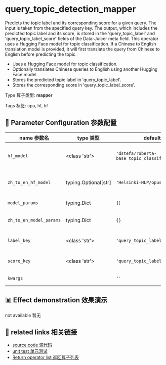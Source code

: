 # query_topic_detection_mapper

Predicts the topic label and its corresponding score for a given query. The input is
taken from the specified query key. The output, which includes the predicted topic label
and its score, is stored in the 'query_topic_label' and 'query_topic_label_score' fields
of the Data-Juicer meta field. This operator uses a Hugging Face model for topic
classification. If a Chinese to English translation model is provided, it will first
translate the query from Chinese to English before predicting the topic.

- Uses a Hugging Face model for topic classification.
- Optionally translates Chinese queries to English using another Hugging Face
model.
- Stores the predicted topic label in 'query_topic_label'.
- Stores the corresponding score in 'query_topic_label_score'.

Type 算子类型: **mapper**

Tags 标签: cpu, hf, hf

## 🔧 Parameter Configuration 参数配置
| name 参数名 | type 类型 | default 默认值 | desc 说明 |
|--------|------|--------|------|
| `hf_model` | <class 'str'> | `'dstefa/roberta-base_topic_classification_nyt_news'` | Huggingface model ID to predict topic label. |
| `zh_to_en_hf_model` | typing.Optional[str] | `'Helsinki-NLP/opus-mt-zh-en'` | Translation model from Chinese to English. |
| `model_params` | typing.Dict | `{}` | model param for hf_model. |
| `zh_to_en_model_params` | typing.Dict | `{}` | model param for zh_to_hf_model. |
| `label_key` | <class 'str'> | `'query_topic_label'` | The key name in the meta field to store the |
| `score_key` | <class 'str'> | `'query_topic_label_score'` | The key name in the meta field to store the |
| `kwargs` |  | `''` | Extra keyword arguments. |

## 📊 Effect demonstration 效果演示
not available 暂无

## 🔗 related links 相关链接
- [source code 源代码](../../../data_juicer/ops/mapper/query_topic_detection_mapper.py)
- [unit test 单元测试](../../../tests/ops/mapper/test_query_topic_detection_mapper.py)
- [Return operator list 返回算子列表](../../Operators.md)